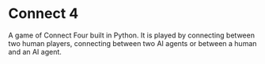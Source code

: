 # Connect 4
 A game of Connect Four built in Python. It is played by connecting between two human players, connecting between two AI agents or between a human and an AI agent.
